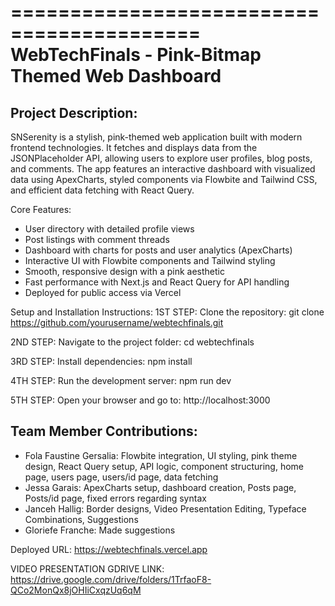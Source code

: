 ==========================================
WebTechFinals - Pink-Bitmap Themed Web Dashboard
==========================================

Project Description:
---------------------
SNSerenity is a stylish, pink-themed web application built with modern frontend technologies. It fetches and displays data from the JSONPlaceholder API, allowing users to explore user profiles, blog posts, and comments. The app features an interactive dashboard with visualized data using ApexCharts, styled components via Flowbite and Tailwind CSS, and efficient data fetching with React Query.

Core Features:
- User directory with detailed profile views
- Post listings with comment threads
- Dashboard with charts for posts and user analytics (ApexCharts)
- Interactive UI with Flowbite components and Tailwind styling
- Smooth, responsive design with a pink aesthetic
- Fast performance with Next.js and React Query for API handling
- Deployed for public access via Vercel

Setup and Installation Instructions:
1ST STEP: Clone the repository:
   git clone https://github.com/yourusername/webtechfinals.git

2ND STEP: Navigate to the project folder:
   cd webtechfinals

3RD STEP: Install dependencies:
   npm install

4TH STEP: Run the development server:
   npm run dev

5TH STEP: Open your browser and go to:
   http://localhost:3000

Team Member Contributions:
---------------------------
- Fola Faustine Gersalia: Flowbite integration, UI styling, pink theme design, React Query setup, API logic, component structuring, home page, users page, users/id page, data fetching
- Jessa Garais: ApexCharts setup, dashboard creation, Posts page, Posts/id page, fixed errors regarding syntax
- Janceh Hallig: Border designs, Video Presentation Editing, Typeface Combinations, Suggestions 
- Gloriefe Franche: Made suggestions

Deployed URL:
https://webtechfinals.vercel.app

VIDEO PRESENTATION GDRIVE LINK:
https://drive.google.com/drive/folders/1TrfaoF8-QCo2MonQx8jOHIiCxqzUq6qM

